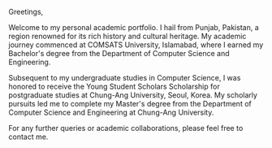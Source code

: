 Greetings,

Welcome to my personal academic portfolio. I hail from Punjab, Pakistan, a region renowned for its rich history and cultural heritage. My academic journey commenced at COMSATS University, Islamabad, where I earned my Bachelor's degree from the Department of Computer Science and Engineering.

Subsequent to my undergraduate studies in Computer Science, I was honored to receive the Young Student Scholars Scholarship for postgraduate studies at Chung-Ang University, Seoul, Korea. My scholarly pursuits led me to complete my Master's degree from the Department of Computer Science and Engineering at Chung-Ang University.

For any further queries or academic collaborations, please feel free to contact me.

